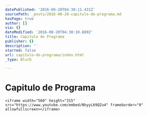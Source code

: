 ```yaml
---
datePublished: '2016-08-20T04:30:11.431Z'
sourcePath: _posts/2016-08-20-capitulo-de-programa.md
hasPage: true
author: []
via: {}
dateModified: '2016-08-20T04:30:10.889Z'
title: Capitulo de Programa
publisher: {}
description: ''
starred: false
url: capitulo-de-programa/index.html
_type: Blurb

---
```

# Capitulo de Programa

    <iframe width="560" height="315" src="https://www.youtube.com/embed/NhyyL69QZu4" frameborder="0" allowfullscreen></iframe>